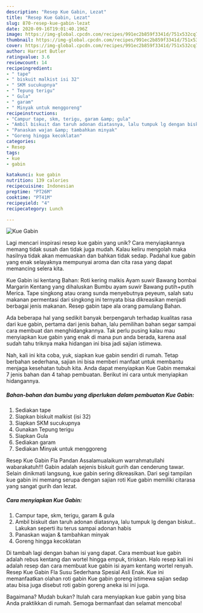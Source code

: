 ```yaml
---
description: "Resep Kue Gabin, Lezat"
title: "Resep Kue Gabin, Lezat"
slug: 870-resep-kue-gabin-lezat
date: 2020-09-16T19:01:40.196Z
image: https://img-global.cpcdn.com/recipes/991ec2b859f3341d/751x532cq70/kue-gabin-foto-resep-utama.jpg
thumbnail: https://img-global.cpcdn.com/recipes/991ec2b859f3341d/751x532cq70/kue-gabin-foto-resep-utama.jpg
cover: https://img-global.cpcdn.com/recipes/991ec2b859f3341d/751x532cq70/kue-gabin-foto-resep-utama.jpg
author: Harriet Butler
ratingvalue: 3.6
reviewcount: 14
recipeingredient:
- " tape"
- " biskuit malkist isi 32"
- " SKM sucukupnya"
- " Tepung terigu"
- " Gula"
- " garam"
- " Minyak untuk menggoreng"
recipeinstructions:
- "Campur tape, skm, terigu, garam &amp; gula"
- "Ambil biskuit dan taruh adonan diatasnya, lalu tumpuk lg dengan biskut.. Lakukan seperti itu terus sampai adonan habis"
- "Panaskan wajan &amp; tambahkan minyak"
- "Goreng hingga kecoklatan"
categories:
- Resep
tags:
- kue
- gabin

katakunci: kue gabin 
nutrition: 139 calories
recipecuisine: Indonesian
preptime: "PT26M"
cooktime: "PT41M"
recipeyield: "4"
recipecategory: Lunch

---
```



![Kue Gabin](https://img-global.cpcdn.com/recipes/991ec2b859f3341d/751x532cq70/kue-gabin-foto-resep-utama.jpg)

Lagi mencari inspirasi resep kue gabin yang unik? Cara menyiapkannya memang tidak susah dan tidak juga mudah. Kalau keliru mengolah maka hasilnya tidak akan memuaskan dan bahkan tidak sedap. Padahal kue gabin yang enak selayaknya mempunyai aroma dan cita rasa yang dapat memancing selera kita.

Kue Gabin isi kentang Bahan: Roti kering malkis Ayam suwir Bawang bombai Margarin Kentang yang dihaluskan Bumbu ayam suwir Bawang putih+putih Merica. Tape singkong atau orang sunda menyebutnya peyeum, salah satu makanan permentasi dari singkong ini ternyata bisa dikreasikan menjadi berbagai jenis makanan. Resep gabin tape ala orang pamulang Bahan.

Ada beberapa hal yang sedikit banyak berpengaruh terhadap kualitas rasa dari kue gabin, pertama dari jenis bahan, lalu pemilihan bahan segar sampai cara membuat dan menghidangkannya. Tak perlu pusing kalau mau menyiapkan kue gabin yang enak di mana pun anda berada, karena asal sudah tahu triknya maka hidangan ini bisa jadi sajian istimewa.


Nah, kali ini kita coba, yuk, siapkan kue gabin sendiri di rumah. Tetap berbahan sederhana, sajian ini bisa memberi manfaat untuk membantu menjaga kesehatan tubuh kita. Anda dapat menyiapkan Kue Gabin memakai 7 jenis bahan dan 4 tahap pembuatan. Berikut ini cara untuk menyiapkan hidangannya.

<!--inarticleads1-->

##### Bahan-bahan dan bumbu yang diperlukan dalam pembuatan Kue Gabin:

1. Sediakan  tape
1. Siapkan  biskuit malkist (isi 32)
1. Siapkan  SKM sucukupnya
1. Gunakan  Tepung terigu
1. Siapkan  Gula
1. Sediakan  garam
1. Sediakan  Minyak untuk menggoreng


Resep Kue Gabin Fla Pandan Assalamualaikum warrahmatullahi wabarakatuh!!! Gabin adalah sejenis biskuit gurih dan cenderung tawar. Selain dinikmati langsung, kue gabin sering dikreasikan. Dari segi tampilan kue gabin ini memang serupa dengan sajian roti Kue gabin memiliki citarasa yang sangat gurih dan lezat. 

<!--inarticleads2-->

##### Cara menyiapkan Kue Gabin:

1. Campur tape, skm, terigu, garam &amp; gula
1. Ambil biskuit dan taruh adonan diatasnya, lalu tumpuk lg dengan biskut.. Lakukan seperti itu terus sampai adonan habis
1. Panaskan wajan &amp; tambahkan minyak
1. Goreng hingga kecoklatan


Di tambah lagi dengan bahan isi yang dapat. Cara membuat kue gabin adalah rebus kentang dan wortel hingga empuk, tiriskan. Halo resep kali ini adalah resep dan cara membuat kue gabin isi ayam kentang wortel renyah. Resep Kue Gabin Fla Susu Sederhana Spesial Asli Enak. Kue ini memanfaatkan olahan roti gabin Kue gabin goreng istimewa sajian sedap atau bisa juga disebut roti gabin goreng aneka isi ini juga. 

Bagaimana? Mudah bukan? Itulah cara menyiapkan kue gabin yang bisa Anda praktikkan di rumah. Semoga bermanfaat dan selamat mencoba!

